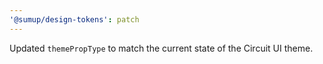 ```yaml
---
'@sumup/design-tokens': patch
---
```


Updated `themePropType` to match the current state of the Circuit UI theme.
